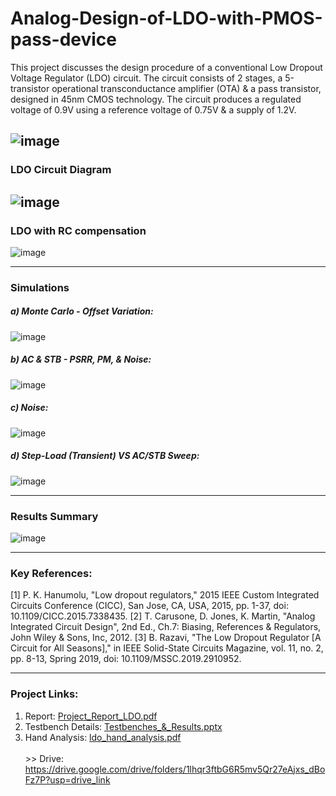 # Analog-Design-of-LDO-with-PMOS-pass-device

This project discusses the design procedure of a conventional Low Dropout Voltage Regulator (LDO) circuit. The circuit consists of 2 stages, a 5-transistor operational transconductance amplifier (OTA) & a pass transistor, designed in 45nm CMOS technology. The circuit produces a regulated voltage of 0.9V using a reference voltage of 0.75V & a supply of 1.2V. 

![image](https://github.com/muhammadaldacher/Analog-Design-of-LDO-with-PMOS-pass-device/assets/27668656/04c15b09-c090-4b91-b35d-f87cfd97c3be)
---------------------------------
### LDO Circuit Diagram
![image](https://github.com/muhammadaldacher/Analog-Design-of-LDO-with-PMOS-pass-device/assets/27668656/8fade7dd-4578-470d-aded-0730eb779a73)
---------------------------------
### LDO with RC compensation
![image](https://github.com/muhammadaldacher/Analog-Design-of-LDO-with-PMOS-pass-device/assets/27668656/779d58ed-b0b7-4045-a87f-d913e7117054)

---------------------------------
### Simulations
##### a) Monte Carlo - Offset Variation:
![image](https://github.com/muhammadaldacher/Analog-Design-of-LDO-with-PMOS-pass-device/assets/27668656/8552fb67-19e8-4355-987b-ec0791c3572e)
##### b) AC & STB - PSRR, PM, & Noise:
![image](https://github.com/muhammadaldacher/Analog-Design-of-LDO-with-PMOS-pass-device/assets/27668656/edb382bc-11f1-4707-9be3-1aa06c38bea6)
##### c) Noise:
![image](https://github.com/muhammadaldacher/Analog-Design-of-LDO-with-PMOS-pass-device/assets/27668656/21a15c60-3e29-4d39-8f61-4da8ecde4400)
##### d) Step-Load (Transient) VS AC/STB Sweep:
![image](https://github.com/muhammadaldacher/Analog-Design-of-LDO-with-PMOS-pass-device/assets/27668656/72178e32-9294-46df-beeb-e02bfb226804)

---------------------------------
### Results Summary
![image](https://github.com/muhammadaldacher/Analog-Design-of-LDO-with-PMOS-pass-device/assets/27668656/40321b3d-723c-4004-89f0-b245974f20e1)

---------------------------------
### Key References:
[1]	P. K. Hanumolu, "Low dropout regulators," 2015 IEEE Custom Integrated Circuits Conference (CICC), San Jose, CA, USA, 2015, pp. 1-37, doi: 10.1109/CICC.2015.7338435.
[2]	T. Carusone, D. Jones, K. Martin, "Analog Integrated Circuit Design", 2nd Ed., Ch.7: Biasing, References & Regulators, John Wiley & Sons, Inc, 2012.
[3]	B. Razavi, "The Low Dropout Regulator [A Circuit for All Seasons]," in IEEE Solid-State Circuits Magazine, vol. 11, no. 2, pp. 8-13, Spring 2019, doi: 10.1109/MSSC.2019.2910952.

---------------------------------
### Project Links:
1) Report: [Project_Report_LDO.pdf](https://github.com/muhammadaldacher/Analog-Design-of-LDO-with-PMOS-pass-device/blob/main/Project_Report_LDO.pdf)
2) Testbench Details: [Testbenches_&_Results.pptx](https://github.com/muhammadaldacher/Analog-Design-of-LDO-with-PMOS-pass-device/blob/main/Testbenches_%26_Results.pptx)
3) Hand Analysis: [ldo_hand_analysis.pdf](https://github.com/muhammadaldacher/Analog-Design-of-LDO-with-PMOS-pass-device/blob/main/ldo_hand_analysis.pdf)
</br></br> >> Drive: https://drive.google.com/drive/folders/1lhqr3ftbG6R5mv5Qr27eAjxs_dBoFz7P?usp=drive_link
